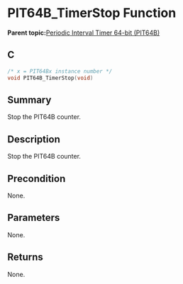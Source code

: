 # PIT64B\_TimerStop Function

**Parent topic:**[Periodic Interval Timer 64-bit \(PIT64B\)](GUID-B475B881-2B64-4953-9C9F-B287601A380E.md)

## C

```c
/* x = PIT64Bx instance number */
void PIT64B_TimerStop(void)
```

## Summary

Stop the PIT64B counter.

## Description

Stop the PIT64B counter.

## Precondition

None.

## Parameters

None.

## Returns

None.


